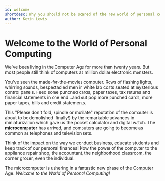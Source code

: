 ```yaml
---
id: welcome
shortdesc: Why you should not be scared of the new world of personal computing!
author: Kevin Lewis
---
```


# Welcome to the World of Personal Computing

We've been living in the Computer Age for more than twenty years. But most people still think of computers as million dollar electronic monsters.

You've seen the made-for-the-movies computer. Rows of flashing lights, whirring sounds, bespectacled men in white lab coats seated at mysterious control panels. Feed some punched cards, paper tapes, tax returns and financial statements in one end...and out pop more punched cards, more paper tapes, bills and credit statements.

This "Please don't fold, spindle or mutilate" reputation of the computer is about to be demolished (finally!) by the remarkable advances in miniaturization which gave us the pocket calculator and digital watch. The **microcomputer** has arrived, and computers are going to become as common as telephones and television sets. 

Think of the impact on the way we conduct business, educate students and keep track of our personal finances! Now the power of the computer to the appliance repair shop, the accountant, the neighborhood classroom, the corner grocer, even the individual. 

The microcomputer is ushering in a fantastic new phase of the Computer Age. *Welcome to the World of Personal Computing!*
